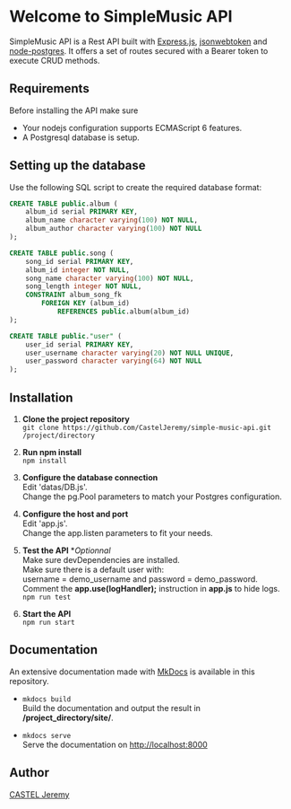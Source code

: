 # Welcome to SimpleMusic API

SimpleMusic API is a Rest API built with [Express.js](http://expressjs.com), [jsonwebtoken](https://github.com/auth0/node-jsonwebtoken#readme) and [node-postgres](https://github.com/brianc/node-postgres). It offers a set of routes secured with a Bearer token to execute CRUD methods.

## Requirements

Before installing the API make sure

-   Your nodejs configuration supports ECMAScript 6 features.
-   A Postgresql database is setup.

## Setting up the database

Use the following SQL script to create the required database format:

```sql
CREATE TABLE public.album (
    album_id serial PRIMARY KEY,
    album_name character varying(100) NOT NULL,
    album_author character varying(100) NOT NULL
);

CREATE TABLE public.song (
    song_id serial PRIMARY KEY,
    album_id integer NOT NULL,
    song_name character varying(100) NOT NULL,
    song_length integer NOT NULL,
    CONSTRAINT album_song_fk
        FOREIGN KEY (album_id)
            REFERENCES public.album(album_id)
);

CREATE TABLE public."user" (
    user_id serial PRIMARY KEY,
    user_username character varying(20) NOT NULL UNIQUE,
    user_password character varying(64) NOT NULL
);
```

## Installation

1. **Clone the project repository**  
   `git clone https://github.com/CastelJeremy/simple-music-api.git /project/directory`

2. **Run npm install**  
   `npm install`

3. **Configure the database connection**  
   Edit 'datas/DB.js'.  
   Change the pg.Pool parameters to match your Postgres configuration.

4. **Configure the host and port**  
   Edit 'app.js'.  
   Change the app.listen parameters to fit your needs.

5. **Test the API** \*_Optionnal_  
   Make sure devDependencies are installed.  
   Make sure there is a default user with:  
   username = demo_username and password = demo_password.  
   Comment the **app.use(logHandler);** instruction in **app.js** to hide logs.  
   `npm run test`

6. **Start the API**  
   `npm run start`

## Documentation

An extensive documentation made with [MkDocs](https://www.mkdocs.org/) is available in this repository.

-   `mkdocs build`  
    Build the documentation and output the result in **/project_directory/site/**.

-   `mkdocs serve`  
    Serve the documentation on [http://localhost:8000](http://localhost:8000)

## Author

[CASTEL Jeremy](https://github.com/CastelJeremy)
